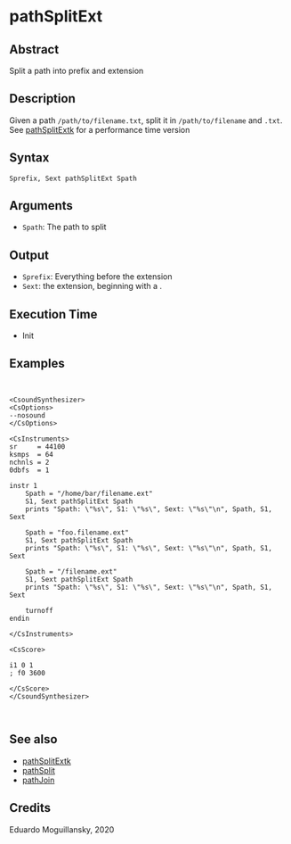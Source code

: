 # pathSplitExt

## Abstract

Split a path into prefix and extension


## Description

Given a path `/path/to/filename.txt`, split it in `/path/to/filename` and `.txt`. 
See [pathSplitExtk](pathSplitExtk.md) for a performance time version

## Syntax

    Sprefix, Sext pathSplitExt Spath

## Arguments

* `Spath`: The path to split

## Output

* `Sprefix`: Everything before the extension
* `Sext`: the extension, beginning with a .

## Execution Time

* Init

## Examples

```csound


<CsoundSynthesizer>
<CsOptions>
--nosound
</CsOptions>

<CsInstruments>
sr     = 44100
ksmps  = 64
nchnls = 2
0dbfs  = 1

instr 1
    Spath = "/home/bar/filename.ext"
    S1, Sext pathSplitExt Spath
    prints "Spath: \"%s\", S1: \"%s\", Sext: \"%s\"\n", Spath, S1, Sext

    Spath = "foo.filename.ext"
    S1, Sext pathSplitExt Spath
    prints "Spath: \"%s\", S1: \"%s\", Sext: \"%s\"\n", Spath, S1, Sext
        
    Spath = "/filename.ext"
    S1, Sext pathSplitExt Spath
    prints "Spath: \"%s\", S1: \"%s\", Sext: \"%s\"\n", Spath, S1, Sext
    
    turnoff
endin

</CsInstruments>

<CsScore>

i1 0 1
; f0 3600

</CsScore>
</CsoundSynthesizer>



```

## See also

* [pathSplitExtk](pathSplitExtk.md)
* [pathSplit](pathSplitk.md)
* [pathJoin](pathJoin.md)

## Credits

Eduardo Moguillansky, 2020
